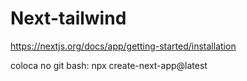 # Next-tailwind

https://nextjs.org/docs/app/getting-started/installation

coloca no git bash:
npx create-next-app@latest

